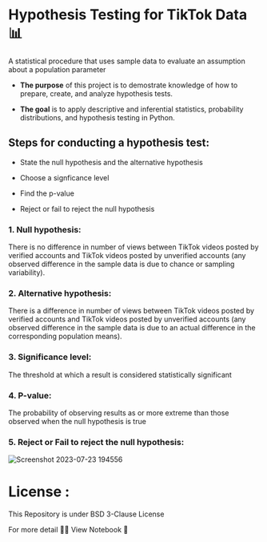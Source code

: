 # Hypothesis Testing for TikTok Data 📊

A statistical procedure that uses sample data to evaluate an assumption about a population parameter

*  **The purpose** of this project is to demostrate knowledge of how to prepare, create, and analyze hypothesis tests.

*  **The goal** is to apply descriptive and inferential statistics, probability distributions, and hypothesis testing in Python.

## **Steps for conducting a hypothesis test:**

*  State the null hypothesis and the alternative hypothesis

*  Choose a signficance level

*  Find the p-value

*  Reject or fail to reject the null hypothesis

### **1. Null hypothesis:** 

There is no difference in number of views between TikTok videos posted by verified accounts and TikTok videos posted by unverified accounts (any observed difference in the sample data is due to chance or sampling variability).

### **2. Alternative hypothesis:** 

There is a difference in number of views between TikTok videos posted by verified accounts and TikTok videos posted by unverified accounts (any observed difference in the sample data is due to an actual difference in the corresponding population means).

### **3. Significance level:** 

The threshold at which a result is considered statistically significant		

### **4. P-value:** 

The probability of observing results as or more extreme than those observed when the null hypothesis is true

### **5. Reject or Fail to reject the null hypothesis:**

![Screenshot 2023-07-23 194556](https://github.com/sagarv2522/A-B-Test-of-TIkTok/assets/109810639/ee6cd07e-4433-4f7f-aa65-2d225d30c4a4)

# **License** :

This Repository is under BSD 3-Clause License

For more detail 🔗🔗 View Notebook 📓
